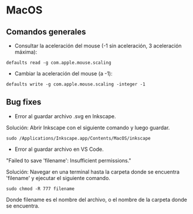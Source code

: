# MacOS

## Comandos generales

- Consultar la aceleración del mouse (-1 sin aceleración, 3 aceleración máxima):

```
defaults read -g com.apple.mouse.scaling
```

- Cambiar la aceleración del mouse (a -1):

```
defaults write -g com.apple.mouse.scaling -integer -1
```

## Bug fixes

- Error al guardar archivo .svg en Inkscape.

Solución: Abrir Inkscape con el siguiente comando y luego guardar.

```
sudo /Applications/Inkscape.app/Contents/MacOS/inkscape
```

- Error al guardar archivo en VS Code.

"Failed to save 'filename': Insufficient permissions."

Solución: Navegar en una terminal hasta la carpeta donde se encuentra 'filename' y ejecutar el siguiente comando.

```
sudo chmod -R 777 filename
```

Donde filename es el nombre del archivo, o el nombre de la carpeta donde se encuentra.